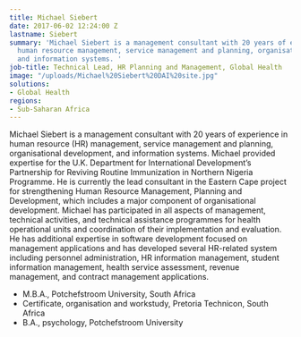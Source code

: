 ```yaml
---
title: Michael Siebert
date: 2017-06-02 12:24:00 Z
lastname: Siebert
summary: 'Michael Siebert is a management consultant with 20 years of experience in
  human resource management, service management and planning, organisational development,
  and information systems. '
job-title: Technical Lead, HR Planning and Management, Global Health
image: "/uploads/Michael%20Siebert%20DAI%20site.jpg"
solutions:
- Global Health
regions:
- Sub-Saharan Africa
---
```


Michael Siebert is a management consultant with 20 years of experience in human resource (HR) management, service management and planning, organisational development, and information systems. Michael provided expertise for the U.K. Department for International Development’s Partnership for Reviving Routine Immunization in Northern Nigeria Programme. He is currently the lead consultant in the Eastern Cape project for strengthening Human Resource Management, Planning and Development, which includes a major component of organisational development. Michael has participated in all aspects of management, technical activities, and technical assistance programmes for health operational units and coordination of their implementation and evaluation. He has additional expertise in software development focused on management applications and has developed several HR-related system including personnel administration, HR information management, student information management, health service assessment, revenue management, and contract management applications.

* M.B.A., Potchefstroom University, South Africa
* Certificate, organisation and workstudy, Pretoria Technicon, South Africa
* B.A., psychology, Potchefstroom University